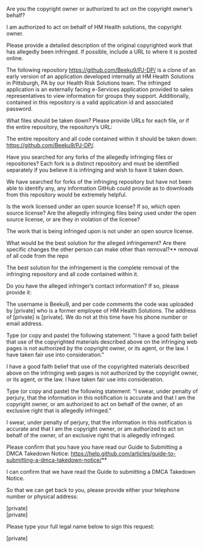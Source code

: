 Are you the copyright owner or authorized to act on the copyright owner’s behalf?
 
I am authorized to act on behalf of HM Health solutions, the copyright owner.
 
Please provide a detailed description of the original copyrighted work that has allegedly been infringed. If possible, include a URL to where it is posted online.
 
The following repository https://github.com/Beeku9/PJ-DP/ is a clone of an early version of an application developed internally at HM Health Solutions in Pittsburgh, PA by our Health Risk Solutions team. The infringed application is an externally facing e-Services application provided to sales representatives to view information for groups they support. Additionally, contained in this repository is a valid application id and associated password.
 
What files should be taken down? Please provide URLs for each file, or if the entire repository, the repository’s URL:
 
The entire repository and all code contained within it should be taken down: https://github.com/Beeku9/PJ-DP/.
 
Have you searched for any forks of the allegedly infringing files or repositories? Each fork is a distinct repository and must be identified separately if you believe it is infringing and wish to have it taken down.
 
We have searched for forks of the infringing repository but have not been able to identify any, any information GitHub could provide as to downloads from this repository would be extremely helpful.
 
Is the work licensed under an open source license? If so, which open source license? Are the allegedly infringing files being used under the open source license, or are they in violation of the license?
 
The work that is being infringed upon is not under an open source license.
 
What would be the best solution for the alleged infringement? Are there specific changes the other person can make other than removal?** removal of all code from the repo
 
The best solution for the infringement is the complete removal of the infringing repository and all code contained within it.
 
Do you have the alleged infringer’s contact information? If so, please provide it:
 
The username is Beeku9, and per code comments the code was uploaded by [private] who is a former employee of HM Health Solutions. The address of [private] is [private]. We do not at this time have his phone number or email address.
 
Type (or copy and paste) the following statement: "I have a good faith belief that use of the copyrighted materials described above on the infringing web pages is not authorized by the copyright owner, or its agent, or the law. I have taken fair use into consideration."
 
I have a good faith belief that use of the copyrighted materials described above on the infringing web pages is not authorized by the copyright owner, or its agent, or the law. I have taken fair use into consideration.
 
Type (or copy and paste) the following statement: "I swear, under penalty of perjury, that the information in this notification is accurate and that I am the copyright owner, or am authorized to act on behalf of the owner, of an exclusive right that is allegedly infringed."
 
I swear, under penalty of perjury, that the information in this notification is accurate and that I am the copyright owner, or am authorized to act on behalf of the owner, of an exclusive right that is allegedly infringed.
 
Please confirm that you have you have read our Guide to Submitting a DMCA Takedown Notice: https://help.github.com/articles/guide-to-submitting-a-dmca-takedown-notice/**
 
I can confirm that we have read the Guide to submitting a DMCA Takedown Notice.
 
So that we can get back to you, please provide either your telephone number or physical address:
 
[private]  
[private]
 
Please type your full legal name below to sign this request:
 
[private]
